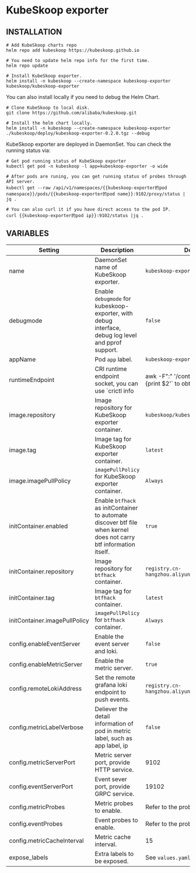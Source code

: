 # KubeSkoop exporter

## INSTALLATION

```shell
# Add KubeSkoop charts repo
helm repo add kubeskoop https://kubeskoop.github.io

# You need to update helm repo info for the first time.
helm repo update

# Install KubeSkoop exporter.
helm install -n kubeskoop --create-namespace kubeskoop-exporter kubeskoop/kubeskoop-exporter
```

You can also install locally if you need to debug the Helm Chart.

```shell
# Clone KubeSkoop to local disk.
git clone https://github.com/alibaba/kubeskoop.git

# Install the helm chart locally.
helm install -n kubeskoop --create-namespace kubeskoop-exporter ./kubeskoop/deploy/kubeskoop-exporter-0.2.0.tgz --debug
```

KubeSkoop exporter are deployed in DaemonSet. You can check the running status via:

```shell
# Get pod running status of KubeSkoop exporter
kubectl get pod -n kubeskoop -l app=kubeskoop-exporter -o wide

# After pods are runing, you can get running status of probes through API server.
kubectl get --raw /api/v1/namespaces/{{kubeskoop-exporter的pod namespace}}/pods/{{kubeskoop-exporter的pod name}}:9102/proxy/status | jq .

# You can also curl it if you have direct access to the pod IP.
curl {{kubeskoop-exporter的pod ip}}:9102/status |jq .
```

## VARIABLES

| Setting                       | Description                                                  | Default                                         |
| ----------------------------- | ------------------------------------------------------------ | ----------------------------------------------- |
| name                          | DaemonSet name of KubeSkoop exporter.                        | `kubeskoop-exporter`                            |
| debugmode                     | Enable `debugmode` for kubeskoop-exporter, with debug interface, debug log level and pprof support. | `false`                                         |
| appName                       | Pod `app` label.                                             | `kubeskoop-exporter`                            |
| runtimeEndpoint               | CRI runtime endpoint socket, you can use  `crictl info | awk -F":" '/containerdEndpoint/ {print $2'` to obtain it. | `/run/containerd/containerd.sock`               |
| image.repository              | Image repository for KubeSkoop exporter container.           | `kubeskoop/kubeskoop`                           |
| image.tag                     | Image tag for KubeSkoop exporter container.                  | `latest`                                        |
| image.imagePullPolicy         | `imagePullPolicy` for KubeSkoop exporter container.          | `Always`                                        |
| initContainer.enabled         | Enable `btfhack` as initContainer to automate discover btf file when kernel does not carry btf information itself. | `true`                                          |
| initContainer.repository      | Image repository for `btfhack` container.                    | `registry.cn-hangzhou.aliyuncs.com/acs/btfhack` |
| initContainer.tag             | Image tag for `btfhack` container.                           | `latest`                                        |
| initContainer.imagePullPolicy | `imagePullPolicy` for `btfhack` container.                   | `Always`                                        |
| config.enableEventServer      | Enable the event server and loki.                            | `false`                                         |
| config.enableMetricServer     | Enable the metric server.                                    | `true`                                          |
| config.remoteLokiAddress      | Set the remote grafana loki endpoint to push events.         | `registry.cn-hangzhou.aliyuncs.com/acs/btfhack` |
| config.metricLabelVerbose     | Deliever the detail information of pod in metric label, such as app label, ip | `false`                                         |
| config.metricServerPort       | Metric server port, provide HTTP service.                    | 9102                                            |
| config.eventServerPort        | Event sever port, provide GRPC service.                      | 19102                                           |
| config.metricProbes           | Metric probes to enable.                                     | Refer to the probe guide.                       |
| config.eventProbes            | Event probes to enable.                                      | Refer to the probe guide.                       |
| config.metricCacheInterval    | Metric cache interval.                                       | 15                                              |
| expose_labels                 | Extra labels to be exposed.                                  | See `values.yaml`.                              |
